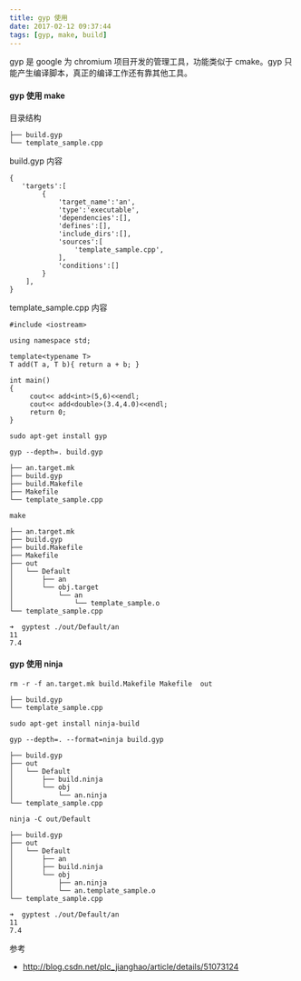 ```yaml
---
title: gyp 使用
date: 2017-02-12 09:37:44
tags: [gyp, make, build]
---
```


gyp 是 google 为 chromium 项目开发的管理工具，功能类似于 cmake。gyp 只能产生编译脚本，真正的编译工作还有靠其他工具。

<!--more-->

#### gyp 使用 make

目录结构

```
├── build.gyp
└── template_sample.cpp
```

build.gyp 内容

```
{
   'targets':[
        {
            'target_name':'an',
            'type':'executable',
            'dependencies':[],
            'defines':[],
            'include_dirs':[],
            'sources':[
                'template_sample.cpp',
            ],
            'conditions':[]
        }
    ],
}
```

template_sample.cpp 内容

```
#include <iostream>

using namespace std;

template<typename T>
T add(T a, T b){ return a + b; }

int main()
{
     cout<< add<int>(5,6)<<endl;
     cout<< add<double>(3.4,4.0)<<endl;
     return 0;
}
```

`sudo apt-get install gyp`

`gyp --depth=. build.gyp`

```
├── an.target.mk
├── build.gyp
├── build.Makefile
├── Makefile
└── template_sample.cpp
```


`make`

```
├── an.target.mk
├── build.gyp
├── build.Makefile
├── Makefile
├── out
│   └── Default
│       ├── an
│       └── obj.target
│           └── an
│               └── template_sample.o
└── template_sample.cpp
```


```
➜  gyptest ./out/Default/an
11
7.4
```




#### gyp 使用 ninja

`rm -r -f an.target.mk build.Makefile Makefile  out`

```
├── build.gyp
└── template_sample.cpp
```

`sudo apt-get install ninja-build`

`gyp --depth=. --format=ninja build.gyp`

```
├── build.gyp
├── out
│   └── Default
│       ├── build.ninja
│       └── obj
│           └── an.ninja
└── template_sample.cpp
```

`ninja -C out/Default`

```
├── build.gyp
├── out
│   └── Default
│       ├── an
│       ├── build.ninja
│       └── obj
│           ├── an.ninja
│           └── an.template_sample.o
└── template_sample.cpp
```


```
➜  gyptest ./out/Default/an
11
7.4
```


参考 

* <http://blog.csdn.net/plc_jianghao/article/details/51073124>